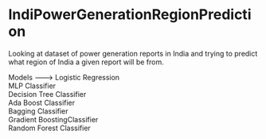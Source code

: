 # IndiPowerGenerationRegionPrediction
Looking at dataset of power generation reports in India and trying to predict what region of India a given report will be from.<br />

Models ---> Logistic Regression<br />
     MLP Classifier<br />
    Decision Tree Classifier<br />
    Ada Boost Classifier<br />
    Bagging Classifier<br />
    Gradient BoostingClassifier<br />
    Random Forest Classifier<br />

